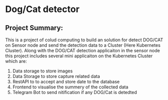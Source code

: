 # Dog/Cat detector

## Project Summary:
This is a project of colud computing to build an solution for detect DOG/CAT on Sensor node and send the detection data to a Cluster (Here Kubernetes Cluster).
Along with the DOG/CAT detection applicaiton in the sensor node this project includes several mini applicaiton on the Kubernetes Cluster which are:
1. Data storage to store images
2. Data Storage to store capture related data
3. RestAPI to to accept and store date to the database
4. Frontend to visualise the summery of the collected data
5. Telegram Bot to send nitification if any DOG/Cat is detedted


